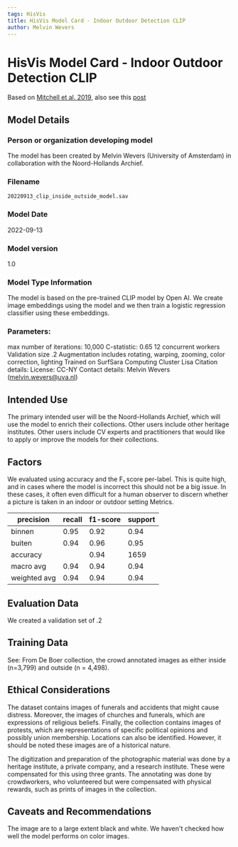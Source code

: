 ```yaml
---
tags: HisVis
title: HisVis Model Card - Indoor Outdoor Detection CLIP
author: Melvin Wevers
---
```


# HisVis Model Card - Indoor Outdoor Detection CLIP 

Based on [Mitchell et al. 2019](https://arxiv.org/abs/1810.03993), also see this [post](https://cloud.google.com/blog/products/ai-machine-learning/create-a-model-card-with-scikit-learn)

## Model Details 

### Person or organization developing model
The model has been created by Melvin Wevers (University of Amsterdam) in collaboration with the Noord-Hollands Archief. 

### Filename
`20220913_clip_inside_outside_model.sav`

### Model Date
2022-09-13

### Model version 
1.0


### Model Type Information 
The model is based on the pre-trained CLIP model by Open AI. We create image embeddings using the model and we then train a logistic regression classifier using these embeddings. 

### Parameters:
max number of iterations: 10,000
C-statistic: 0.65 
12 concurrent workers
Validation size .2
Augmentation includes rotating, warping, zooming, color correction, lighting
Trained on SurfSara Computing Cluster Lisa
Citation details: 
License: CC-NY
Contact details: Melvin Wevers (melvin.wevers@uva.nl)


## Intended Use 
The primary intended user will be the Noord-Hollands Archief, which will use the model to enrich their collections. Other users include other heritage institutes. Other users include CV experts and practitioners that would like to apply or improve the models for their collections. 

## Factors
We evaluated using accuracy and the F₁ score per-label. This is quite high, and in cases where the model is incorrect this should not be a big issue. In these cases, it often even difficult for a human observer to discern whether a picture is taken in an indoor or outdoor setting
Metrics. 


|precision|recall|f1-score|support|
|---------|------|--------|-------|
binnen|0.95|0.92|0.94|757.0
buiten|0.94|0.96|0.95|902.0
accuracy||0.94|1659|
macro avg|0.94|0.94|0.94|1659.0
weighted avg|0.94|0.94|0.94|1659.0

## Evaluation Data 
We created a validation set of .2 

## Training Data
See: From De Boer collection, the crowd annotated images as either inside (n=3,799) and outside (n = 4,498). 

## Ethical Considerations 
The dataset contains images of funerals and accidents that might cause distress. Moreover, the images of churches and funerals, which are expressions of religious beliefs. Finally, the collection contains images of protests, which are representations of specific political opinions and possibly union membership. Locations can also be identified. However, it should be noted these images are of a historical nature. 

The digitization and preparation of the photographic material was done by a heritage institute, a private company, and a research institute. These were compensated for this using three grants. The annotating was done by crowdworkers, who volunteered but were compensated with physical rewards, such as prints of images in the collection. 

## Caveats and Recommendations
The image are to a large extent black and white. We haven't checked how well the model performs on color images. 
